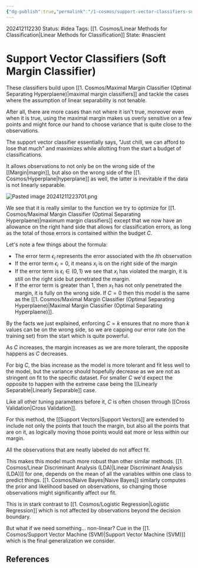 ```yaml
---
{"dg-publish":true,"permalink":"/1-cosmos/support-vector-classifiers-soft-margin-classifier/","created":"2025-01-22T11:17:14.248-05:00","updated":"2024-12-11T22:59:04.661-05:00"}
---
```


202412112230
Status: #idea
Tags: [[1. Cosmos/Linear Methods for Classification\|Linear Methods for Classification]]
State: #nascient
# Support Vector Classifiers (Soft Margin Classifier)
These classifiers build upon [[1. Cosmos/Maximal Margin Classifier (Optimal Separating Hyperplaene)\|maximal margin classifiers]] and tackle the cases where the assumption of linear separability is not tenable.

After all, there are more cases than not where it isn't true, moreover even when it is true, using the maximal margin makes us overly sensitive on a few points and might force our hand to choose variance that is quite close to the observations.

The support vector classifier essentially says, "Just chill, we can afford to lose that much" and maximizes while allotting from the start a budget of classifications.

It allows observations to not only be on the wrong side of the [[Margin\|margin]], but also on the wrong side of the [[1. Cosmos/Hyperplane\|hyperplane]] as well, the latter is inevitable if the data is not linearly separable.

![Pasted image 20241211223701.png](/img/user/3.%20Black%20Holes/Files/Pasted%20image%2020241211223701.png)

We see that it is really similar to the function we try to optimize for [[1. Cosmos/Maximal Margin Classifier (Optimal Separating Hyperplaene)\|maximum margin classifiers]] except that we now have an allowance on the right hand side that allows for classification errors, as long as the total of those errors is contained within the budget $C$.

Let's note a few things about the formula:
- The error term $\epsilon_i$ represents the error associated with the $i$th observation
- If the error term $\epsilon_i=0$, it means $x_i$ is on the right side of the margin
- If the error term is $\epsilon_i \in (0,1)$ we see that $x_i$ has violated the margin, it is still on the right side but penetrated the margin.
- If the error term is greater than $1$, then $x_1$ has not only penetrated the margin, it is fully on the wrong side.
If $C=0$ then this model is the same as the [[1. Cosmos/Maximal Margin Classifier (Optimal Separating Hyperplaene)\|Maximal Margin Classifier (Optimal Separating Hyperplaene)]].

By the facts we just explained, enforcing $C=k$ ensures that no more than $k$ values can be on the wrong side, so we are capping our error rate (on the training set) from the start which is quite powerful.

As $C$ increases, the margin increases as we are more tolerant, the opposite happens as $C$ decreases. 

For big $C$, the bias increase as the model is more tolerant and fit less well to the model, but the variance should hopefully decrease as we are not as stringent on fit to the specific dataset. For smaller $C$ we'd expect the opposite to happen with the extreme case being the [[Linearly Separable\|Linearly Separable]] case.

Like all other tuning parameters before it, $C$ is often chosen through [[Cross Validation\|Cross Validation]].

For this method, the [[Support Vectors\|Support Vectors]] are extended to include not only the points that touch the margin, but also all the points that are on it, as logically moving those points would eat more or less within our margin.

All the observations that are neatly labeled do not affect fit.

This makes this model much more robust than other similar methods. [[1. Cosmos/Linear Discriminant Analysis (LDA)\|Linear Discriminant Analysis (LDA)]] for one, depends on the mean of all the variables within one class to predict things. [[1. Cosmos/Naive Bayes\|Naive Bayes]] similarly computes the prior and likelihood based on observations, so changing those observations might significantly affect our fit. 

This is in stark contrast to [[1. Cosmos/Logistic Regression\|Logistic Regression]] which is not affected by observations beyond the decision boundary.

But what if we need something... non-linear? Cue in the [[1. Cosmos/Support Vector Machine (SVM)\|Support Vector Machine (SVM)]] which is the final generalization we consider.

## References
